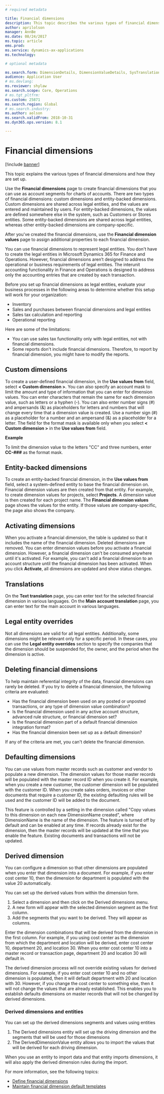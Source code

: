 ```yaml
---
# required metadata

title: Financial dimensions
description: This topic describes the various types of financial dimensions and how they are set up.
author: aprilolson
manager: AnnBe
ms.date: 08/24/2017
ms.topic: article
ems.prod: 
ms.service: dynamics-ax-applications
ms.technology: 

# optional metadata

ms.search.form: DimensionDetails, DimensionValueDetails, SysTranslationDetail
audience: Application User
# ms.devlang: 
ms.reviewer: shylaw
ms.search.scope: Core, Operations
# ms.tgt_pltfrm: 
ms.custom: 25871
ms.search.region: Global
# ms.search.industry: 
ms.author: aolson
ms.search.validFrom: 2018-10-31
ms.dyn365.ops.version: 8.1

---
```


# Financial dimensions

[!include [banner](../includes/banner.md)]

This topic explains the various types of financial dimensions and how they are set up.

Use the **Financial dimensions** page to create financial dimensions that you can use as account segments for charts of accounts. There are two types of financial dimensions: custom dimensions and entity-backed dimensions. Custom dimensions are shared across legal entities, and the values are entered and maintained by users. For entity-backed dimensions, the values are defined somewhere else in the system, such as Customers or Stores entities. Some entity-backed dimensions are shared across legal entities, whereas other entity-backed dimensions are company-specific. 

After you've created the financial dimensions, use the **Financial dimension values** page to assign additional properties to each financial dimension. 

You can use financial dimensions to represent legal entities. You don't have to create the legal entities in Microsoft Dynamics 365 for Finance and Operations. However, financial dimensions aren’t designed to address the operational or business requirements of legal entities. The interunit accounting functionality in Finance and Operations is designed to address only the accounting entries that are created by each transaction. 

Before you set up financial dimensions as legal entities, evaluate your business processes in the following areas to determine whether this setup will work for your organization:

- Inventory
- Sales and purchases between financial dimensions and legal entities
- Sales tax calculation and reporting
- Operational reporting

Here are some of the limitations:

- You can use sales tax functionality only with legal entities, not with financial dimensions.
- Some reports don't include financial dimensions. Therefore, to report by financial dimension, you might have to modify the reports.

## Custom dimensions

To create a user-defined financial dimension, in the **Use values from** field, select **&lt; Custom dimension &gt;**. You can also specify an account mask to limit the amount and type of information that you can enter for dimension values. You can enter characters that remain the same for each dimension value, such as letters or a hyphen (-). You can also enter number signs (\#) and ampersands (&) as placeholders for letters and numbers that will change every time that a dimension value is created. Use a number sign (\#) as a placeholder for a number and an ampersand (&) as a placeholder for a letter. The field for the format mask is available only when you select **&lt; Custom dimension &gt;** in the **Use values from** field.

**Example**

To limit the dimension value to the letters "CC" and three numbers, enter **CC-\#\#\#** as the format mask.

## Entity-backed dimensions

To create an entity-backed financial dimension, in the **Use values from** field, select a system-defined entity to base the financial dimension on. Financial dimension values are then created from that entity. For example, to create dimension values for projects, select **Projects**. A dimension value is then created for each project name. The **Financial dimension values** page shows the values for the entity. If those values are company-specific, the page also shows the company.

## Activating dimensions

When you activate a financial dimension, the table is updated so that it includes the name of the financial dimension. Deleted dimensions are removed. You can enter dimension values before you activate a financial dimension. However, a financial dimension can't be consumed anywhere until it's activated. For example, you can't add a financial dimension to an account structure until the financial dimension has been activated. When you click **Activate**, all dimensions are updated and show status changes. 

## Translations

On the **Text translation** page, you can enter text for the selected financial dimension in various languages. On the **Main account translation** page, you can enter text for the main account in various languages. 

## Legal entity overrides

Not all dimensions are valid for all legal entities. Additionally, some dimensions might be relevant only for a specific period. In these cases, you can use the **Legal entity overrides** section to specify the companies that the dimension should be suspended for, the owner, and the period when the dimension is active.

## Deleting financial dimensions

To help maintain referential integrity of the data, financial dimensions can rarely be deleted. If you try to delete a financial dimension, the following criteria are evaluated:

- Has the financial dimension been used on any posted or unposted transactions, or any type of dimension value combination?
- Is the financial dimension used in any active account structure, advanced rule structure, or financial dimension set?
- Is the financial dimension part of a default financial dimension integration format?
- Has the financial dimension been set up as a default dimension?

If any of the criteria are met, you can't delete the financial dimension.

## Defaulting dimensions

You can use values from master records such as customer and vendor to populate a new dimension. The dimension values for those master records will be populated with the master record ID when you create it. For example, when you create a new customer, the customer dimension will be populated with the customer ID. When you create sales orders, invoices or other documents that require a customer ID, the existing defaulting rules will be used and the customer ID will be added to the document. 

This feature is controlled by a setting in the dimension called "Copy values to this dimension on each new DimensionName created", where DimensionName is the name of the dimension. The feature is turned off by default and can be enabled at any time. If records already exist for the dimension, then the master records will be updated at the time that you enable the feature. Existing documents and transactions will not be updated.

## Derived dimension

You can configure a dimension so that other dimensions are populated when you enter that dimension into a document. For example, if you enter cost center 10, then the dimension for department is populated with the value 20 automatically.

You can set up the derived values from within the dimension form. 
1)  Select a dimension and then click on the Derived dimensions menu. 
2)  A new form will appear with the selected dimension segment as the first column. 
3)  Add the segments that you want to be derived. They will appear as columns. 

Enter the dimension combinations that will be derived from the dimension in the first column. For example, if you using cost center as the dimension from which the department and location will be derived, enter cost center 10, department 20, and location 30. When you enter cost center 10 into a master record or transaction page, department 20 and location 30 will default in.

The derived dimension process will not override existing values for derived dimensions. For example, if you enter cost center 10 and no other dimension is populated, then it will default department with 20 and location with 30. However, if you change the cost center to something else, then it will not change the values that are already established. This enables you to establish defaults dimensions on master records that will not be changed by derived dimensions.

### Derived dimensions and entities

You can set up the derived dimensions segments and values using entities
1)  The Derived dimensions entity will set up the driving dimension and the segments that will be used for those dimensions
2)  The DerivedDimensionValue entity allows you to import the values that will be derived for each driving dimension.

When you use an entity to import data and that entity imports dimensions, it will also apply the derived dimension rules during the import.

For more information, see the following topics:
- [Define financial dimensions](tasks/define-financial-dimensions.md)
- [Maintain financial dimension default templates](tasks/maintain-financial-dimension-default-templates.md)
